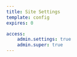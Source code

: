 ```yaml
---
title: Site Settings
template: config
expires: 0

access:
    admin.settings: true
    admin.super: true
---
```


